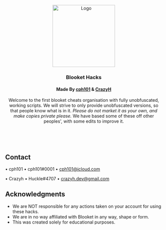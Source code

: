 <!-- PROJECT LOGO -->
<br />
<div align="center">
  <a href="https://github.com/cph101/Blooket-Hacks">
	 <img src="https://github.com/Blooket-Cheats/Blooket-Hacks/blob/main/images/animated_icon.gif?raw=true" alt="Logo" width="200" height="200" />
  </a>

<h3 align="center">Blooket Hacks</h3>
<h4 align="center">Made By <a href="https://github.com/cph101/">cph101</a> & <a href="https://github.com/crazyh2/">CrazyH</a></h4>

  <p align="center">
   Welcome to the first blooket cheats organisation with fully unobfuscated, working scripts.
   We will strive to only provide unobfuscated versions, so that people know what is in it.
   <i>Please do not market it as your own, and make copies private please.</i>
   We have based some of these off other peoples', with some edits to improve it.
    <br />
    <br />
  </p>
</div>
<br /><br />

<!-- CONTACT -->
## Contact

•  cph101 • cph101\#<span>&#x30;&#x30;&#x30;</span>1 • cph101@icloud.com</span>

•  Crazyh • Huckle\#4707 • crazyh.dev@gmail.com

<!-- ACKNOWLEDGMENTS -->
## Acknowledgments

* []()We are NOT responsible for any actions taken on your account for using these hacks.
* []()We are in no way affiliated with Blooket in any way, shape or form.
* []()This was created solely for educational purposes.
